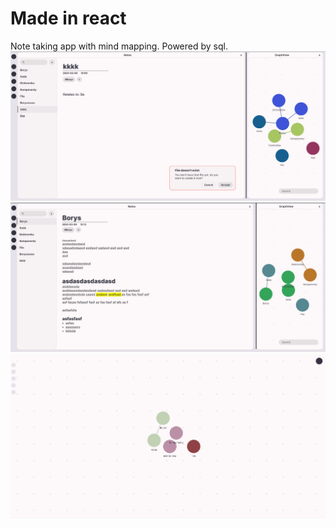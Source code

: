 # Made in react
Note taking app with mind mapping. Powered by sql.
![Image of the app1](https://github.com/MrSoilder23/projekt/blob/master/res/image1.png)
![Image of the app2](https://github.com/MrSoilder23/projekt/blob/master/res/image2.png)
![Image of the app3](https://github.com/MrSoilder23/projekt/blob/master/res/image3.png)
